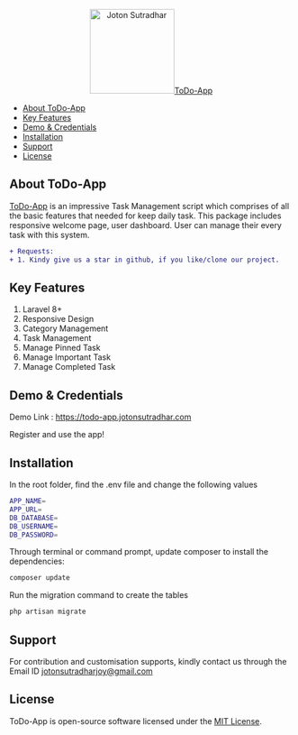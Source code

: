
<p align="center">
  <a href="https://jotonsutradhar.com"><img width="150" src="https://todo-app.jotonsutradhar.com/logo.png" alt="Joton Sutradhar">ToDo-App</a>
</p>

* [About ToDo-App](#about-ToDo-App)
* [Key Features](#about-ToDo-App)
* [Demo & Credentials](#about-ToDo-App)
* [Installation](#about-ToDo-App)
* [Support](#about-ToDo-App)
* [License](#about-ToDo-App)

## About ToDo-App

<a href="https://todo-app.jotonsutradhar.com">ToDo-App</a> is an impressive Task Management script which comprises of all the basic features that needed for keep daily task. This package includes responsive welcome page, user dashboard. User can manage their every task with this system.

```diff
+ Requests: 
+ 1. Kindy give us a star in github, if you like/clone our project.
```

## Key Features
1. Laravel 8+                     
2. Responsive Design                      
3. Category Management                     
4. Task Management                
5. Manage Pinned Task                  
5. Manage Important Task                  
5. Manage Completed Task      

## Demo & Credentials
Demo Link : https://todo-app.jotonsutradhar.com

Register and use the app!

## Installation
In the root folder, find the .env file and change the following values

```sh
APP_NAME=
APP_URL=
DB_DATABASE=
DB_USERNAME=
DB_PASSWORD=
```

Through terminal or command prompt, update composer to install the dependencies:

```sh
composer update
```
Run the migration command to create the tables

```sh
php artisan migrate
```


## Support
For contribution and customisation supports, kindly contact us through the Email ID jotonsutradharjoy@gmail.com

## License
ToDo-App is open-source software licensed under the [MIT License](LICENSE).
